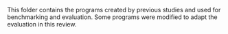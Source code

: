 This folder contains the programs created by previous studies and used for benchmarking and evaluation.
Some programs were modified to adapt the evaluation in this review.
